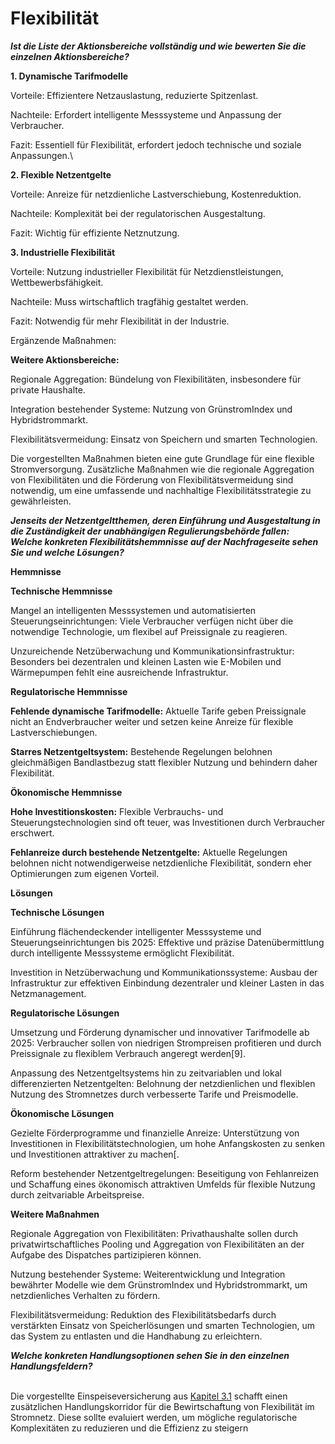 # Flexibilität

_**Ist die Liste der Aktionsbereiche vollständig und wie bewerten Sie die einzelnen Aktionsbereiche?**_

**1. Dynamische Tarifmodelle**

Vorteile: Effizientere Netzauslastung, reduzierte Spitzenlast.

Nachteile: Erfordert intelligente Messsysteme und Anpassung der Verbraucher.

Fazit: Essentiell für Flexibilität, erfordert jedoch technische und soziale Anpassungen.\


**2. Flexible Netzentgelte**

Vorteile: Anreize für netzdienliche Lastverschiebung, Kostenreduktion.

Nachteile: Komplexität bei der regulatorischen Ausgestaltung.

Fazit: Wichtig für effiziente Netznutzung.



**3. Industrielle Flexibilität**

Vorteile: Nutzung industrieller Flexibilität für Netzdienstleistungen, Wettbewerbsfähigkeit.

Nachteile: Muss wirtschaftlich tragfähig gestaltet werden.

Fazit: Notwendig für mehr Flexibilität in der Industrie.

Ergänzende Maßnahmen:



**Weitere Aktionsbereiche:**

Regionale Aggregation: Bündelung von Flexibilitäten, insbesondere für private Haushalte.

Integration bestehender Systeme: Nutzung von GrünstromIndex und Hybridstrommarkt.

Flexibilitätsvermeidung: Einsatz von Speichern und smarten Technologien.

Die vorgestellten Maßnahmen bieten eine gute Grundlage für eine flexible Stromversorgung. Zusätzliche Maßnahmen wie die regionale Aggregation von Flexibilitäten und die Förderung von Flexibilitätsvermeidung sind notwendig, um eine umfassende und nachhaltige Flexibilitätsstrategie zu gewährleisten.

_**Jenseits der Netzentgeltthemen, deren Einführung und Ausgestaltung in die Zuständigkeit der unabhängigen Regulierungsbehörde fallen:**_\
_**Welche konkreten Flexibilitätshemmnisse auf der Nachfrageseite sehen Sie und welche Lösungen?**_

**Hemmnisse**

**Technische Hemmnisse**

Mangel an intelligenten Messsystemen und automatisierten Steuerungseinrichtungen: Viele Verbraucher verfügen nicht über die notwendige Technologie, um flexibel auf Preissignale zu reagieren.

Unzureichende Netzüberwachung und Kommunikationsinfrastruktur: Besonders bei dezentralen und kleinen Lasten wie E-Mobilen und Wärmepumpen fehlt eine ausreichende Infrastruktur.

**Regulatorische Hemmnisse**

**Fehlende dynamische Tarifmodelle:** Aktuelle Tarife geben Preissignale nicht an Endverbraucher weiter und setzen keine Anreize für flexible Lastverschiebungen.

**Starres Netzentgeltsystem:** Bestehende Regelungen belohnen gleichmäßigen Bandlastbezug statt flexibler Nutzung und behindern daher Flexibilität.

**Ökonomische Hemmnisse**

**Hohe Investitionskosten:** Flexible Verbrauchs- und Steuerungstechnologien sind oft teuer, was Investitionen durch Verbraucher erschwert.

**Fehlanreize durch bestehende Netzentgelte:** Aktuelle Regelungen belohnen nicht notwendigerweise netzdienliche Flexibilität, sondern eher Optimierungen zum eigenen Vorteil.

**Lösungen**

**Technische Lösungen**

Einführung flächendeckender intelligenter Messsysteme und Steuerungseinrichtungen bis 2025: Effektive und präzise Datenübermittlung durch intelligente Messsysteme ermöglicht Flexibilität.

Investition in Netzüberwachung und Kommunikationssysteme: Ausbau der Infrastruktur zur effektiven Einbindung dezentraler und kleiner Lasten in das Netzmanagement.

**Regulatorische Lösungen**

Umsetzung und Förderung dynamischer und innovativer Tarifmodelle ab 2025: Verbraucher sollen von niedrigen Strompreisen profitieren und durch Preissignale zu flexiblem Verbrauch angeregt werden\[9].

Anpassung des Netzentgeltsystems hin zu zeitvariablen und lokal differenzierten Netzentgelten: Belohnung der netzdienlichen und flexiblen Nutzung des Stromnetzes durch verbesserte Tarife und Preismodelle.

**Ökonomische Lösungen**

Gezielte Förderprogramme und finanzielle Anreize: Unterstützung von Investitionen in Flexibilitätstechnologien, um hohe Anfangskosten zu senken und Investitionen attraktiver zu machen\[.

Reform bestehender Netzentgeltregelungen: Beseitigung von Fehlanreizen und Schaffung eines ökonomisch attraktiven Umfelds für flexible Nutzung durch zeitvariable Arbeitspreise.

**Weitere Maßnahmen**

Regionale Aggregation von Flexibilitäten: Privathaushalte sollen durch privatwirtschaftliches Pooling und Aggregation von Flexibilitäten an der Aufgabe des Dispatches partizipieren können.

Nutzung bestehender Systeme: Weiterentwicklung und Integration bewährter Modelle wie dem GrünstromIndex und Hybridstrommarkt, um netzdienliches Verhalten zu fördern.

Flexibilitätsvermeidung: Reduktion des Flexibilitätsbedarfs durch verstärkten Einsatz von Speicherlösungen und smarten Technologien, um das System zu entlasten und die Handhabung zu erleichtern.

_**Welche konkreten Handlungsoptionen sehen Sie in den einzelnen Handlungsfeldern?**_

\
Die vorgestellte Einspeiseversicherung aus [Kapitel 3.1](kapitel-3-1.md) schafft einen zusätzlichen Handlungskorridor für die Bewirtschaftung von Flexibilität im Stromnetz. Diese sollte evaluiert werden, um mögliche regulatorische Komplexitäten zu reduzieren und die Effizienz zu steigern
